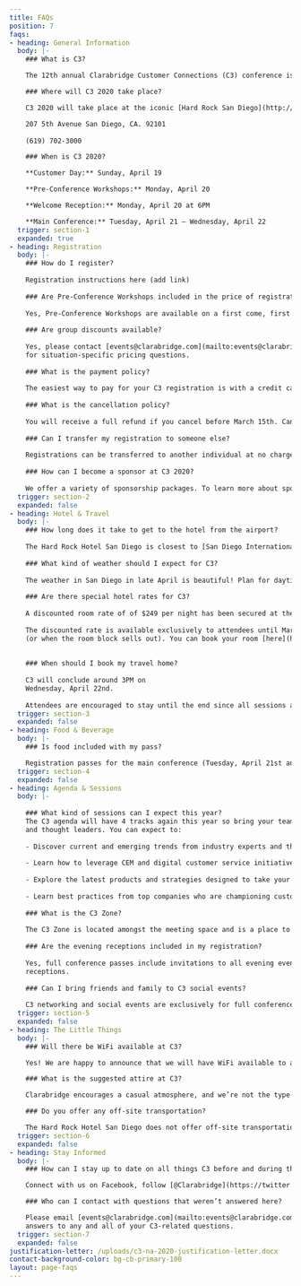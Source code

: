 ```yaml
---
title: FAQs
position: 7
faqs:
- heading: General Information
  body: |-
    ### What is C3?

    The 12th annual Clarabridge Customer Connections (C3) conference is the leading event for customer experience management and digital customer service professionals. This 4-day event features a lineup of cutting-edge keynote speakers and more than 30 sessions featuring Clarabridge customers, partners, and analysts. The agenda is made up of 4 tracks, industry-specific sessions, as well as the opportunity for hands-on training with Clarabridge experts during advanced sessions for customers.

    ### Where will C3 2020 take place?

    C3 2020 will take place at the iconic [Hard Rock San Diego](http://www.hardrockhotelsd.com){:target="_blank"}{:rel="noopener"}

    207 5th Avenue San Diego, CA. 92101
    
    (619) 702-3000

    ### When is C3 2020?

    **Customer Day:** Sunday, April 19

    **Pre-Conference Workshops:** Monday, April 20

    **Welcome Reception:** Monday, April 20 at 6PM

    **Main Conference:** Tuesday, April 21 – Wednesday, April 22
  trigger: section-1
  expanded: true
- heading: Registration
  body: |-
    ### How do I register? 
    
    Registration instructions here (add link) 
    
    ### Are Pre-Conference Workshops included in the price of registration? 
    
    Yes, Pre-Conference Workshops are available on a first come, first served basis. Pre-Conference Workshops are optional and only available only to main conference registrants. 
    
    ### Are group discounts available?  
    
    Yes, please contact [events@clarabridge.com](mailto:events@clarabridge.com)
    for situation-specific pricing questions. 
    
    ### What is the payment policy? 
    
    The easiest way to pay for your C3 registration is with a credit card through the online registration process. 
    
    ### What is the cancellation policy? 
    
    You will receive a full refund if you cancel before March 15th. Cancellations received after March 15th will not be eligible for a refund. To cancel a registration, email [events@clarabridge.com](mailto:events@clarabridge.com) to let us know you are unable to attend. **Please note, cancelling a registration does not automatically cancel hotel and/or travel arrangements, you are responsible for cancelling any accommodations.** 
    
    ### Can I transfer my registration to someone else? 
    
    Registrations can be transferred to another individual at no charge until March 15th To transfer a registration, email [events@clarabridge.com](mailto:events@clarabridge.com) with the new registrant’s information (full name, email address, title, company) as well as the full name of whom they will be replacing. 
    
    ### How can I become a sponsor at C3 2020? 
    
    We offer a variety of sponsorship packages. To learn more about sponsorship opportunities, check out our [sponsor page](https://deploy-preview-1--c3-marketing-site.netlify.com/sponsors/){:target="_blank"}{:rel="noopener"}.
  trigger: section-2
  expanded: false
- heading: Hotel & Travel
  body: |-
    ### How long does it take to get to the hotel from the airport?  
    
    The Hard Rock Hotel San Diego is closest to [San Diego International Airport](https://www.san.org){:target="_blank"}{:rel="noopener"} (approximately 4 miles from the Hard Rock Hotel San Diego). For ground transportation options please visit [San Diego International Airport](https://www.san.org){:target="_blank"}{:rel="noopener"}. 
    
    ### What kind of weather should I expect for C3? 
    
    The weather in San Diego in late April is beautiful! Plan for daytime temperatures in the 70s, and evening temperatures in the upper-50s. We recommend wearing layers as session rooms run cooler. 
    
    ### Are there special hotel rates for C3? 
    
    A discounted room rate of of $249 per night has been secured at the [Hard Rock Hotel San Diego](http://www.hardrockhotelsd.com){:target="_blank"}{:rel="noopener"}.
    
    The discounted rate is available exclusively to attendees until March 27, 2020
    (or when the room block sells out). You can book your room [here](http://www.hardrockhotelsd.com/clarabridge-2020){:target="_blank"}{:rel="noopener"}.
     
     
    ### When should I book my travel home?  
     
    C3 will conclude around 3PM on
    Wednesday, April 22nd. 
    
    Attendees are encouraged to stay until the end since all sessions are extremely valuable and the CX Awards will be announced at the conclusion of C3.
  trigger: section-3
  expanded: false
- heading: Food & Beverage
  body: |-
    ### Is food included with my pass?

    Registration passes for the main conference (Tuesday, April 21st and Wednesday, April 22nd) include breakfast, snacks during breaks, lunch and dinner. The Hard Rock offers a variety of dining options as well.
  trigger: section-4
  expanded: false
- heading: Agenda & Sessions
  body: |-
  
    ### What kind of sessions can I expect this year?  
    The C3 agenda will have 4 tracks again this year so bring your team and don’t miss out on these valuable sessions The agenda is constructed by Clarabridge customers, industry analysts
    and thought leaders. You can expect to: 
    
    - Discover current and emerging trends from industry experts and thought leaders 
    
    - Learn how to leverage CEM and digital customer service initiatives that result in happier customers 
    
    - Explore the latest products and strategies designed to take your company to the next level 
    
    - Learn best practices from top companies who are championing customer service initiatives and paving the way for others 
    
    ### What is the C3 Zone? 
    
    The C3 Zone is located amongst the meeting space and is a place to network and unwind with your fellow attendees. Relax, network with peers, take a coffee break, or enjoy a nice snack. Clarabridge experts will have kiosks set up for you to stop and learn best practices and exchange ideas. 
    
    ### Are the evening receptions included in my registration?
    
    Yes, full conference passes include invitations to all evening events and
    receptions. 
    
    ### Can I bring friends and family to C3 social events? 
    
    C3 networking and social events are exclusively for full conference registrants only. An official conference badge is required to attend all C3 events unless otherwise noted.
  trigger: section-5
  expanded: false
- heading: The Little Things
  body: |-
    ### Will there be WiFi available at C3?

    Yes! We are happy to announce that we will have WiFi available to all attendees. Login information will be available when you arrive at C3.

    ### What is the suggested attire at C3?

    Clarabridge encourages a casual atmosphere, and we’re not the type to impose a dress code. So wear whatever makes you comfortable, but you can’t go wrong with business casual. You may want to bring an extra layer to cover up, as session rooms can sometimes get a bit chilly.

    ### Do you offer any off-site transportation?

    The Hard Rock Hotel San Diego does not offer off-site transportation. Any additional transportation off-site will be at your personal expense and coordination.
  trigger: section-6
  expanded: false
- heading: Stay Informed
  body: |-
    ### How can I stay up to date on all things C3 before and during the event?

    Connect with us on Facebook, follow [@Clarabridge](https://twitter.com/Clarabridge){:target="_blank"}{:rel="noopener"} on Twitter and keep up with all things C3 with hashtag ['#C32020'](https://twitter.com/search?q=C320&src=typed_query){:target="_blank"}{:rel="noopener"} on social media.

    ### Who can I contact with questions that weren’t answered here?

    Please email [events@clarabridge.com](mailto:events@clarabridge.com) for
    answers to any and all of your C3-related questions.
  trigger: section-7
  expanded: false
justification-letter: /uploads/c3-na-2020-justification-letter.docx
contact-background-color: bg-cb-primary-100
layout: page-faqs
---
```


